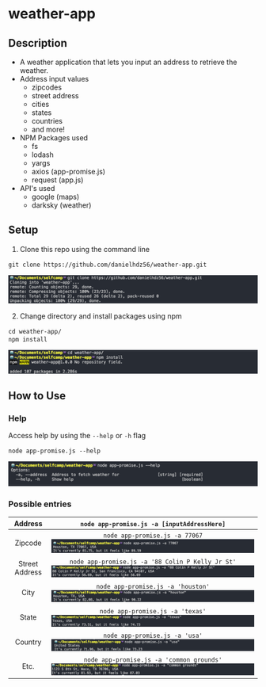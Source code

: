 # weather-app
## Description
* A weather application that lets you input an address to retrieve the weather.
* Address input values
   * zipcodes
   * street address
   * cities
   * states
   * countries
   * and more!
* NPM Packages used
   * fs
   * lodash
   * yargs
   * axios (app-promise.js)
   * request (app.js)
* API's used
   * google (maps)
   * darksky (weather)

## Setup 
1. Clone this repo using the command line
```shellSession
git clone https://github.com/danielhdz56/weather-app.git
```
![clone](/images/cloneRepo.png?raw=true "Clone")

2. Change directory and install packages using npm 
```shellSession
cd weather-app/
npm install
```
![npmInstall](/images/npmInstall.png?raw=true "Install")

## How to Use
### Help
Access help by using the `--help` or `-h` flag
```shellSession
node app-promise.js --help
```
![help](/images/help.png?raw=true "Help")

### Possible entries  

Address | `node app-promise.js -a [inputAddressHere]`
 :---: | :---:
Zipcode | `node app-promise.js -a 77067` ![zipcode](/images/zipcode.png?raw=true "Zipcode")
Street Address | `node app-promise.js -a '88 Colin P Kelly Jr St'` ![streetAddress](/images/streetAddress.png?raw=true "streetAddress")
City | `node app-promise.js -a 'houston'` ![city](/images/city.png?raw=true "City")
State | `node app-promise.js -a 'texas'` ![state](/images/state.png?raw=true "State")
Country | `node app-promise.js -a 'usa'` ![country](/images/country.png?raw=true "Country")
Etc. | `node app-promise.js -a 'common grounds'` ![etc](/images/etc.png?raw=true "Etc")
